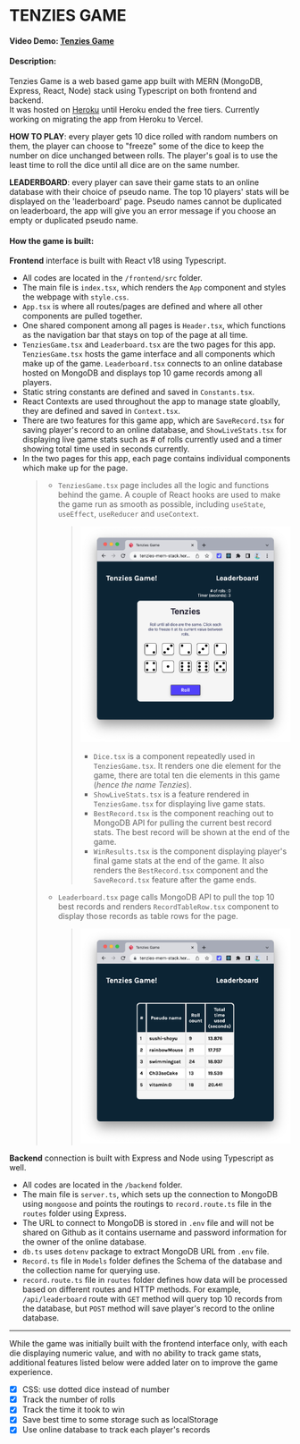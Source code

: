 # TENZIES GAME

#### Video Demo: [Tenzies Game](https://youtu.be/S-MbcakGkCg)

#### Description:

Tenzies Game is a web based game app built with MERN (MongoDB, Express, React, Node) stack using Typescript on both frontend and backend.   
It was hosted on [Heroku](https://tenzies-mern-stack.herokuapp.com/) until Heroku ended the free tiers. Currently working on migrating the app from Heroku to Vercel. 

**HOW TO PLAY**: every player gets 10 dice rolled with random numbers on them, the player can choose to "freeze" some of the dice to keep the number on dice unchanged between rolls. The player's goal is to use the least time to roll the dice until all dice are on the same number.

**LEADERBOARD**: every player can save their game stats to an online database with their choice of pseudo name. The top 10 players' stats will be displayed on the 'leaderboard' page. Pseudo names cannot be duplicated on leaderboard, the app will give you an error message if you choose an empty or duplicated pseudo name.

#### How the game is built:

**Frontend** interface is built with React v18 using Typescript.

-   All codes are located in the `/frontend/src` folder.
-   The main file is `index.tsx`, which renders the `App` component and styles the webpage with `style.css`.
-   `App.tsx` is where all routes/pages are defined and where all other components are pulled together.
-   One shared component among all pages is `Header.tsx`, which functions as the navigation bar that stays on top of the page at all time.
-   `TenziesGame.tsx` and `Leaderboard.tsx` are the two pages for this app. `TenziesGame.tsx` hosts the game interface and all components which make up of the game. `Leaderboard.tsx` connects to an online database hosted on MongoDB and displays top 10 game records among all players.
-   Static string constants are defined and saved in `Constants.tsx`.
-   React Contexts are used throughout the app to manage state gloablly, they are defined and saved in `Context.tsx`.
-   There are two features for this game app, which are `SaveRecord.tsx` for saving player's record to an online database, and `ShowLiveStats.tsx` for displaying live game stats such as # of rolls currently used and a timer showing total time used in seconds currently.
-   In the two pages for this app, each page contains individual components which make up for the page.
    > -   `TenziesGame.tsx` page includes all the logic and functions behind the game. A couple of React hooks are used to make the game run as smooth as possible, including `useState`, `useEffect`, `useReducer` and `useContext`.
    >     > ![tenzies-game-page](tenzies-game-page.png)
    >     >
    >     > -   `Dice.tsx` is a component repeatedly used in `TenziesGame.tsx`. It renders one die element for the game, there are total ten die elements in this game (_hence the name Tenzies_).
    >     > -   `ShowLiveStats.tsx` is a feature rendered in `TenziesGame.tsx` for displaying live game stats.
    >     > -   `BestRecord.tsx` is the component reaching out to MongoDB API for pulling the current best record stats. The best record will be shown at the end of the game.
    >     > -   `WinResults.tsx` is the component displaying player's final game stats at the end of the game. It also renders the `BestRecord.tsx` component and the `SaveRecord.tsx` feature after the game ends.
    > -   `Leaderboard.tsx` page calls MongoDB API to pull the top 10 best records and renders `RecordTableRow.tsx` component to display those records as table rows for the page.
    >     > ![tenzies-leaderboard-page](tenzies-leaderboard-page.png)

**Backend** connection is built with Express and Node using Typescript as well.

-   All codes are located in the `/backend` folder.
-   The main file is `server.ts`, which sets up the connection to MongoDB using `mongoose` and points the routings to `record.route.ts` file in the `routes` folder using Express.
-   The URL to connect to MongoDB is stored in `.env` file and will not be shared on Github as it contains username and password information for the owner of the online database.
-   `db.ts` uses `dotenv` package to extract MongoDB URL from `.env` file.
-   `Record.ts` file in `Models` folder defines the Schema of the database and the collection name for querying use.
-   `record.route.ts` file in `routes` folder defines how data will be processed based on different routes and HTTP methods. For example, `/api/leaderboard` route with `GET` method will query top 10 records from the database, but `POST` method will save player's record to the online database.

---

While the game was initially built with the frontend interface only, with each die displaying numeric value, and with no ability to track game stats, additional features listed below were added later on to improve the game experience.

-   [x] CSS: use dotted dice instead of number
-   [x] Track the number of rolls
-   [x] Track the time it took to win
-   [x] Save best time to some storage such as localStorage
-   [x] Use online database to track each player's records
